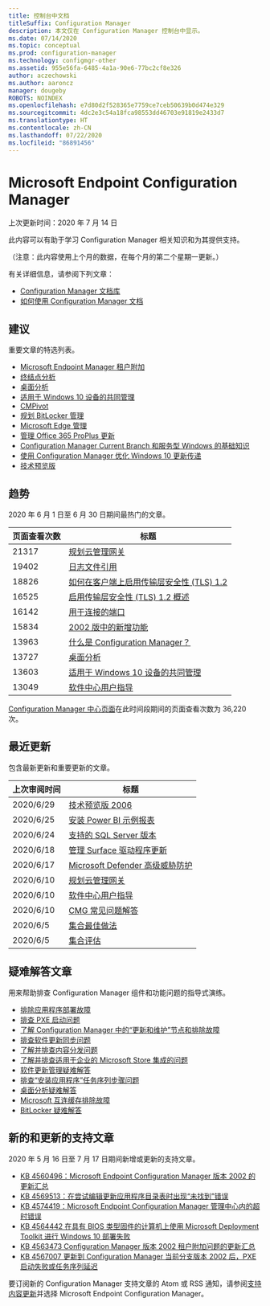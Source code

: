 ```yaml
---
title: 控制台中文档
titleSuffix: Configuration Manager
description: 本文仅在 Configuration Manager 控制台中显示。
ms.date: 07/14/2020
ms.topic: conceptual
ms.prod: configuration-manager
ms.technology: configmgr-other
ms.assetid: 955e56fa-6485-4a1a-90e6-77bc2cf8e326
author: aczechowski
ms.author: aaroncz
manager: dougeby
ROBOTS: NOINDEX
ms.openlocfilehash: e7d80d2f528365e7759ce7ceb50639b0d474e329
ms.sourcegitcommit: 4dc2e3c54a18fca98553dd46703e91819e2433d7
ms.translationtype: HT
ms.contentlocale: zh-CN
ms.lasthandoff: 07/22/2020
ms.locfileid: "86891456"
---
```

<!-- 
- Feature 1357546
- This page displays in-console, under the Community workspace, Documentation node. 
- Don't use any relative links; must be full https://docs.microsoft.com and language neutral
- Process: https://microsoft.sharepoint.com/teams/ConfigMgr/Documents/ContentPub/Data%20collection%20process%20for%20Feature%201357546%20In-console%20documentation.docx?web=1
-->

# <a name="microsoft-endpoint-configuration-manager-documentation"></a>Microsoft Endpoint Configuration Manager

上次更新时间：2020 年 7 月 14 日

此内容可以有助于学习 Configuration Manager 相关知识和为其提供支持。

（注意：此内容使用上个月的数据，在每个月的第二个星期一更新。）

有关详细信息，请参阅下列文章：

- [Configuration Manager 文档库](https://docs.microsoft.com/mem/configmgr)  
- [如何使用 Configuration Manager 文档](https://docs.microsoft.com/mem/configmgr/core/understand/use-docs)

## <a name="recommended"></a>建议

重要文章的特选列表。

- [Microsoft Endpoint Manager 租户附加](https://docs.microsoft.com/mem/configmgr/tenant-attach/)
- [终结点分析](https://docs.microsoft.com/mem/analytics/)
- [桌面分析](https://docs.microsoft.com/mem/configmgr/desktop-analytics/)
- [适用于 Windows 10 设备的共同管理](https://docs.microsoft.com/mem/configmgr/comanage/)  
- [CMPivot](https://docs.microsoft.com/mem/configmgr/core/servers/manage/cmpivot)  
- [规划 BitLocker 管理](https://docs.microsoft.com/mem/configmgr/protect/plan-design/bitlocker-management)  
- [Microsoft Edge 管理](https://docs.microsoft.com/mem/configmgr/apps/deploy-use/deploy-edge)  
- [管理 Office 365 ProPlus 更新](https://docs.microsoft.com/mem/configmgr/sum/deploy-use/manage-office-365-proplus-updates)  
- [Configuration Manager Current Branch 和服务型 Windows 的基础知识](https://docs.microsoft.com/mem/configmgr/core/understand/configuration-manager-and-windows-as-service)
- [使用 Configuration Manager 优化 Windows 10 更新传递](https://docs.microsoft.com/mem/configmgr/sum/deploy-use/optimize-windows-10-update-delivery)
- [技术预览版](https://docs.microsoft.com/mem/configmgr/core/get-started/technical-preview)

## <a name="trending"></a>趋势

2020 年 6 月 1 日至 6 月 30 日期间最热门的文章。

| 页面查看次数 | 标题 |
|------------|-------|
| 21317 | [规划云管理网关](https://docs.microsoft.com/mem/configmgr/core/clients/manage/cmg/plan-cloud-management-gateway) |
| 19402 | [日志文件引用](https://docs.microsoft.com/mem/configmgr/core/plan-design/hierarchy/log-files) |
| 18826 | [如何在客户端上启用传输层安全性 (TLS) 1.2](https://docs.microsoft.com/mem/configmgr/core/plan-design/security/enable-tls-1-2-client) |
| 16525 | [启用传输层安全性 (TLS) 1.2 概述](https://docs.microsoft.com/mem/configmgr/core/plan-design/security/enable-tls-1-2) |
| 16142 | [用于连接的端口](https://docs.microsoft.com/mem/configmgr/core/plan-design/hierarchy/ports) |
| 15834 | [2002 版中的新增功能](https://docs.microsoft.com/mem/configmgr/core/plan-design/changes/whats-new-in-version-2002) |
| 13963 | [什么是 Configuration Manager？](https://docs.microsoft.com/mem/configmgr/core/understand/introduction) |
| 13727 | [桌面分析](https://docs.microsoft.com/mem/configmgr/desktop-analytics/overview) |
| 13603 | [适用于 Windows 10 设备的共同管理](https://docs.microsoft.com/mem/configmgr/comanage/overview) |
| 13049 | [软件中心用户指导](https://docs.microsoft.com/mem/configmgr/core/understand/software-center) |

[Configuration Manager 中心页面](https://docs.microsoft.com/mem/configmgr/)在此时间段期间的页面查看次数为 36,220 次。

## <a name="recently-updated"></a>最近更新

包含最新更新和重要更新的文章。

| 上次审阅时间 | 标题 |
|---------------|-------|
| 2020/6/29 | [技术预览版 2006](https://docs.microsoft.com/mem/configmgr/core/get-started/2020/technical-preview-2006) |
| 2020/6/25 | [安装 Power BI 示例报表](https://docs.microsoft.com/mem/configmgr/core/servers/manage/powerbi-sample-reports) |
| 2020/6/24 | [支持的 SQL Server 版本](https://docs.microsoft.com/mem/configmgr/core/plan-design/configs/support-for-sql-server-versions) |
| 2020/6/18 | [管理 Surface 驱动程序更新](https://docs.microsoft.com/mem/configmgr/sum/deploy-use/surface-drivers) |
| 2020/6/17 | [Microsoft Defender 高级威胁防护](https://docs.microsoft.com/mem/configmgr/protect/deploy-use/defender-advanced-threat-protection) |
| 2020/6/10 | [规划云管理网关](https://docs.microsoft.com/mem/configmgr/core/clients/manage/cmg/plan-cloud-management-gateway) |
| 2020/6/10 | [软件中心用户指导](https://docs.microsoft.com/mem/configmgr/core/understand/software-center) |
| 2020/6/10 | [CMG 常见问题解答](https://docs.microsoft.com/mem/configmgr/core/clients/manage/cmg/cloud-management-gateway-faq) |
| 2020/6/5 | [集合最佳做法](https://docs.microsoft.com/mem/configmgr/core/clients/manage/collections/best-practices-for-collections) |
| 2020/6/5 | [集合评估](https://docs.microsoft.com/mem/configmgr/core/clients/manage/collections/collection-evaluation) |

## <a name="troubleshooting-articles"></a>疑难解答文章

用来帮助排查 Configuration Manager 组件和功能问题的指导式演练。

- [排除应用程序部署故障](https://docs.microsoft.com/mem/configmgr/apps/understand/app-deployment-technical-reference)
- [排查 PXE 启动问题](https://support.microsoft.com/help/4468612)
- [了解 Configuration Manager 中的“更新和维护”节点和排除故障](https://support.microsoft.com/help/4490424)
- [排查软件更新同步问题](https://support.microsoft.com/help/10059)
- [了解并排查内容分发问题](https://support.microsoft.com/help/4482728)
- [了解并排查适用于企业的 Microsoft Store 集成的问题](https://docs.microsoft.com/mem/configmgr/apps/deploy-use/troubleshoot-microsoft-store-for-business-integration)
- [软件更新管理疑难解答](https://support.microsoft.com/help/10680)
- [排查“安装应用程序”任务序列步骤问题](https://support.microsoft.com/help/18408/)
- [桌面分析疑难解答](https://docs.microsoft.com/mem/configmgr/desktop-analytics/troubleshooting)
- [Microsoft 互连缓存排除故障](https://docs.microsoft.com/mem/configmgr/core/servers/deploy/configure/troubleshoot-microsoft-connected-cache)
- [BitLocker 疑难解答](https://docs.microsoft.com/mem/configmgr/protect/tech-ref/bitlocker/troubleshoot)

## <a name="new-and-updated-support-articles"></a>新的和更新的支持文章

2020 年 5 月 16 日至 7 月 17 日期间新增或更新的支持文章。

- [KB 4560496：Microsoft Endpoint Configuration Manager 版本 2002 的更新汇总](https://support.microsoft.com/help/4560496)
- [KB 4569513：在尝试编辑更新应用程序目录表时出现“未找到”错误](https://support.microsoft.com/help/4569513)
- [KB 4574419：Microsoft Endpoint Configuration Manager 管理中心内的超时错误](https://support.microsoft.com/help/4574416)
- [KB 4564442 在具有 BIOS 类型固件的计算机上使用 Microsoft Deployment Toolkit 进行 Windows 10 部署失败](https://support.microsoft.com/help/4564442)
- [KB 4563473 Configuration Manager 版本 2002 租户附加问题的更新汇总](https://support.microsoft.com/help/4563473)
- [KB 4567007 更新到 Configuration Manager 当前分支版本 2002 后，PXE 启动失败或任务序列延迟](https://support.microsoft.com/help/4567007)

要订阅新的 Configuration Manager 支持文章的 Atom 或 RSS 通知，请参阅[支持内容更新](https://support.microsoft.com/help/4089498/)并选择 Microsoft Endpoint Configuration Manager。  
